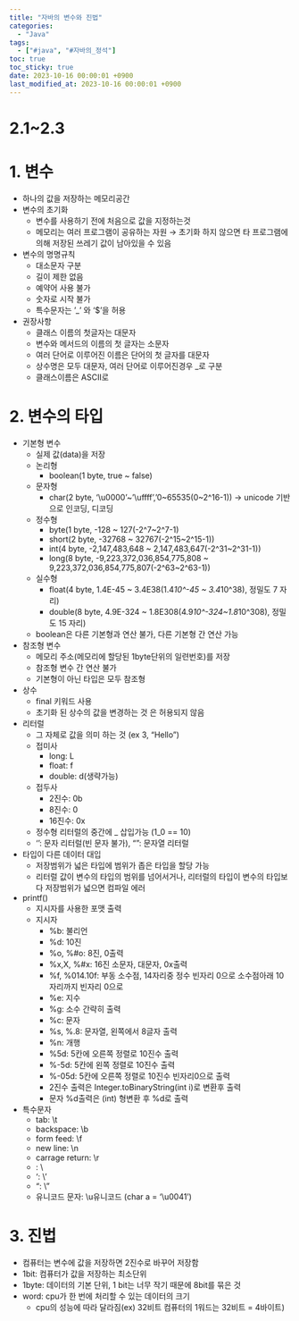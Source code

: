 ```yaml
---
title: "자바의 변수와 진법"
categories:
  - "Java"
tags:
  - ["#java", "#자바의_정석"]
toc: true
toc_sticky: true
date: 2023-10-16 00:00:01 +0900
last_modified_at: 2023-10-16 00:00:01 +0900
---
```

# 2.1~2.3

# 1. 변수

- 하나의 값을 저장하는 메모리공간
- 변수의 초기화
    - 변수를 사용하기 전에 처음으로 값을 지정하는것
    - 메모리는 여러 프로그램이 공유하는 자원
    → 초기화 하지 않으면 타 프로그램에 의해 저장된 쓰레기 값이 남아있을 수 있음
- 변수의 명명규칙
    - 대소문자 구분
    - 길이 제한 없음
    - 예약어 사용 불가
    - 숫자로 시작 불가
    - 특수문자는 ’_’ 와 ‘$’을 허용
- 권장사항
    - 클래스 이름의 첫글자는 대문자
    - 변수와 메서드의 이름의 첫 글자는 소문자
    - 여러 단어로 이루어진 이름은 단어의 첫 글자를 대문자
    - 상수명은 모두 대문자, 여러 단어로 이루어진경우 _로 구분
    - 클래스이름은 ASCII로

# 2. 변수의 타입

- 기본형 변수
    - 실제 값(data)을 저장
    - 논리형
        - boolean(1 byte, true ~ false)
    - 문자형
        - char(2 byte, ‘\u0000’~’\uffff’,’0~65535(0~2^16-1)) → unicode 기반으로 인코딩, 디코딩
    - 정수형
        - byte(1 byte, -128 ~ 127(-2^7~2^7-1)
        - short(2 byte, -32768 ~ 32767(-2^15~2^15-1))
        - int(4 byte, -2,147,483,648 ~ 2,147,483,647(-2^31~2^31-1))
        - long(8 byte, -9,223,372,036,854,775,808 ~ 9,223,372,036,854,775,807(-2^63~2^63-1))
    - 실수형
        - float(4 byte, 1.4E-45 ~ 3.4E38(1.4*10^-45 ~ 3.4*10^38), 정밀도 7 자리)
        - double(8 byte, 4.9E-324 ~ 1.8E308(4.9*10^-324~1.8*10^308), 정밀도 15 자리)
    - boolean은 다른 기본형과 연산 불가, 다른 기본형 간 연산 가능
- 참조형 변수
    - 메모리 주소(메모리에 할당된 1byte단위의 일련번호)를 저장
    - 참조형 변수 간 연산 불가
    - 기본형이 아닌 타입은 모두 참조형
- 상수
    - final 키워드 사용
    - 초기화 된 상수의 값을 변경하는 것 은 허용되지 않음
- 리터럴
    - 그 자체로 값을 의미 하는 것 (ex 3, “Hello”)
    - 접미사
        - long: L
        - float: f
        - double: d(생략가능)
    - 접두사
        - 2진수: 0b
        - 8진수: 0
        - 16진수: 0x
    - 정수형 리터럴의 중간에 _ 삽입가능 (1_0 == 10)
    - ‘’: 문자 리터럴(빈 문자 불가), “”: 문자열 리터럴
- 타입이 다른 데이터 대입
    - 저장범위가 넓은 타입에 범위가 좁은 타입을 할당 가능
    - 리터럴 값이 변수의 타입의 범위를 넘어서거나, 리터럴의 타입이 변수의 타입보다 저장범위가 넓으면 컴파일 에러
- printf()
    - 지시자를 사용한 포맷 출력
    - 지시자
        - %b: 불리언
        - %d: 10진
        - %o, %#o: 8진, 0출력
        - %x,X, %#x: 16진 소문자, 대문자, 0x출력
        - %f, %014.10f: 부동 소수점, 14자리중 정수 빈자리 0으로 소수점아래 10자리까지 빈자리 0으로
        - %e: 지수
        - %g: 소수 간략히 출력
        - %c: 문자
        - %s, %.8: 문자열, 왼쪽에서 8글자 출력
        - %n: 개행
        - %5d: 5칸에 오른쪽 정렬로 10진수 출력
        - %-5d: 5칸에 왼쪽 정렬로 10진수 출력
        - %-05d: 5칸에 오른쪽 정렬로 10진수 빈자리0으로 출력
        - 2진수 출력은 Integer.toBinaryString(int i)로 변환후 출력
        - 문자 %d출력은 (int) 형변환 후 %d로 출력
- 특수문자
    - tab: \t
    - backspace: \b
    - form feed: \f
    - new line: \n
    - carrage return: \r
    - \: \\
    - ‘: \’
    - “: \”
    - 유니코드 문자: \u유니코드 (char a = ‘\u0041’)

# 3. 진법

- 컴퓨터는 변수에 값을 저장하면 2진수로 바꾸어 저장함
- 1bit: 컴퓨터가 값을 저장하는 최소단위
- 1byte: 데이터의 기본 단위, 1 bit는 너무 작기 때문에 8bit를 묶은 것
- word: cpu가 한 번에 처리할 수 있는 데이터의 크기
    - cpu의 성능에 따라 달라짐(ex) 32비트 컴퓨터의 1워드는 32비트 = 4바이트)